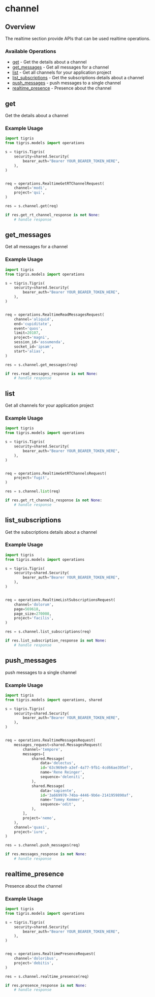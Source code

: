 # channel

## Overview

The realtime section provide APIs that can be used realtime operations.

### Available Operations

* [get](#get) - Get the details about a channel
* [get_messages](#get_messages) - Get all messages for a channel
* [list](#list) - Get all channels for your application project
* [list_subscriptions](#list_subscriptions) - Get the subscriptions details about a channel
* [push_messages](#push_messages) - push messages to a single channel
* [realtime_presence](#realtime_presence) - Presence about the channel

## get

Get the details about a channel

### Example Usage

```python
import tigris
from tigris.models import operations

s = tigris.Tigris(
    security=shared.Security(
        bearer_auth="Bearer YOUR_BEARER_TOKEN_HERE",
    ),
)


req = operations.RealtimeGetRTChannelRequest(
    channel='modi',
    project='qui',
)

res = s.channel.get(req)

if res.get_rt_channel_response is not None:
    # handle response
```

## get_messages

Get all messages for a channel

### Example Usage

```python
import tigris
from tigris.models import operations

s = tigris.Tigris(
    security=shared.Security(
        bearer_auth="Bearer YOUR_BEARER_TOKEN_HERE",
    ),
)


req = operations.RealtimeReadMessagesRequest(
    channel='aliquid',
    end='cupiditate',
    event='quos',
    limit=20107,
    project='magni',
    session_id='assumenda',
    socket_id='ipsam',
    start='alias',
)

res = s.channel.get_messages(req)

if res.read_messages_response is not None:
    # handle response
```

## list

Get all channels for your application project

### Example Usage

```python
import tigris
from tigris.models import operations

s = tigris.Tigris(
    security=shared.Security(
        bearer_auth="Bearer YOUR_BEARER_TOKEN_HERE",
    ),
)


req = operations.RealtimeGetRTChannelsRequest(
    project='fugit',
)

res = s.channel.list(req)

if res.get_rt_channels_response is not None:
    # handle response
```

## list_subscriptions

Get the subscriptions details about a channel

### Example Usage

```python
import tigris
from tigris.models import operations

s = tigris.Tigris(
    security=shared.Security(
        bearer_auth="Bearer YOUR_BEARER_TOKEN_HERE",
    ),
)


req = operations.RealtimeListSubscriptionsRequest(
    channel='dolorum',
    page=569618,
    page_size=270008,
    project='facilis',
)

res = s.channel.list_subscriptions(req)

if res.list_subscription_response is not None:
    # handle response
```

## push_messages

push messages to a single channel

### Example Usage

```python
import tigris
from tigris.models import operations, shared

s = tigris.Tigris(
    security=shared.Security(
        bearer_auth="Bearer YOUR_BEARER_TOKEN_HERE",
    ),
)


req = operations.RealtimeMessagesRequest(
    messages_request=shared.MessagesRequest(
        channel='tempore',
        messages=[
            shared.Message(
                data='delectus',
                id='63c969e9-a3ef-4a77-9fb1-4cd66ae395ef',
                name='Rene Reinger',
                sequence='deleniti',
            ),
            shared.Message(
                data='sapiente',
                id='3a669970-74ba-4446-9b6e-2141959890af',
                name='Tommy Kemmer',
                sequence='odit',
            ),
        ],
        project='nemo',
    ),
    channel='quasi',
    project='iure',
)

res = s.channel.push_messages(req)

if res.messages_response is not None:
    # handle response
```

## realtime_presence

Presence about the channel

### Example Usage

```python
import tigris
from tigris.models import operations

s = tigris.Tigris(
    security=shared.Security(
        bearer_auth="Bearer YOUR_BEARER_TOKEN_HERE",
    ),
)


req = operations.RealtimePresenceRequest(
    channel='doloribus',
    project='debitis',
)

res = s.channel.realtime_presence(req)

if res.presence_response is not None:
    # handle response
```

